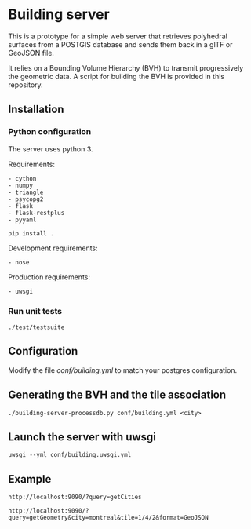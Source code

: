 # Building server

This is a prototype for a simple web server that retrieves polyhedral surfaces
from a POSTGIS database and sends them back in a glTF or GeoJSON file.

It relies on a Bounding Volume Hierarchy (BVH) to transmit progressively the
geometric data. A script for building the BVH is provided in this repository.

## Installation

### Python configuration

The server uses python 3.

Requirements:

    - cython
    - numpy
    - triangle
    - psycopg2
    - flask
    - flask-restplus
    - pyyaml

    pip install .

Development requirements:

    - nose

Production requirements:

    - uwsgi

### Run unit tests

    ./test/testsuite

## Configuration

Modify the file *conf/building.yml* to match your postgres configuration.

## Generating the BVH and the tile association

    ./building-server-processdb.py conf/building.yml <city>

## Launch the server with uwsgi

    uwsgi --yml conf/building.uwsgi.yml

## Example

    http://localhost:9090/?query=getCities

    http://localhost:9090/?query=getGeometry&city=montreal&tile=1/4/2&format=GeoJSON
